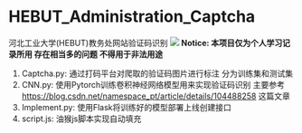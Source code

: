 # HEBUT_Administration_Captcha
河北工业大学(HEBUT)教务处网站验证码识别
[![](https://img.shields.io/badge/%E5%BC%80%E5%8F%91%E8%80%85-杰瑞雾里-brightgreen)](https://www.wangjiayi.cool)
**Notice: 本项目仅为个人学习记录所用 存在相当多的问题 不得用于非法用途**

1. Captcha.py:  通过打码平台对爬取的验证码图片进行标注 分为训练集和测试集
2. CNN.py: 使用Pytorch训练卷积神经网络模型用来实现验证码识别
   主要参考 https://blog.csdn.net/namespace_pt/article/details/104488258 这篇文章
3. Implement.py: 使用Flask将训练好的模型部署上线创建接口
4. script.js: 油猴js脚本实现自动填充


